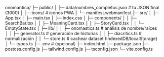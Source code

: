 onomantica/
├─ public/
│  ├─ data/nombres_completos.json      # tu JSON final (3000)
│  ├─ icons/                           # íconos PWA
│  └─ manifest.webmanifest
├─ src/
│  ├─ App.tsx
│  ├─ main.tsx
│  ├─ index.css
│  ├─ components/
│  │  ├─ SearchBar.tsx
│  │  ├─ MeaningCard.tsx
│  │  ├─ StoryCard.tsx
│  │  └─ EmptyState.tsx
│  ├─ lib/
│  │  ├─ onomastics.ts                 # análisis de nombre/raíces
│  │  ├─ generator.ts                  # generación de historias
│  │  ├─ diacritics.ts                 # normalización
│  │  └─ store.ts                      # cachear dataset (IndexedDB/localStorage)
│  └─ types.ts
├─ .env                                # (opcional)
├─ index.html
├─ package.json
├─ postcss.config.js
├─ tailwind.config.js
├─ tsconfig.json
└─ vite.config.ts
